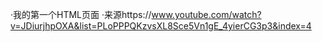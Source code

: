 ·我的第一个HTML页面
·来源https://www.youtube.com/watch?v=JDiurjhpOXA&list=PLoPPPQKzvsXL8Sce5Vn1gE_4yierCG3p3&index=4
